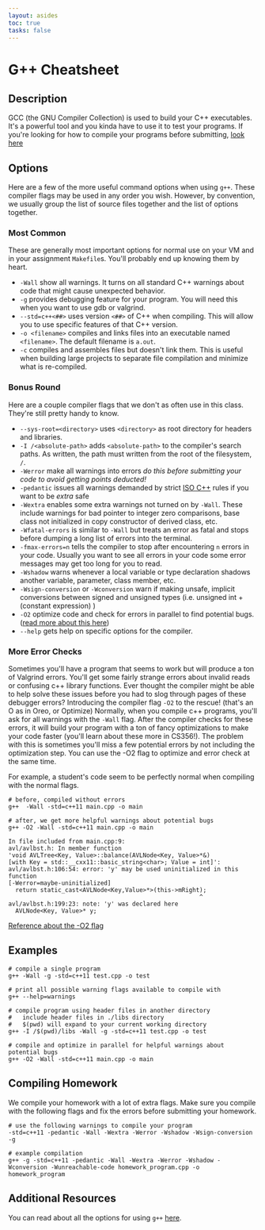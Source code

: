 ```yaml
---
layout: asides
toc: true
tasks: false
---
```


# G++ Cheatsheet

## Description

GCC (the GNU Compiler Collection) is used to build your C++ executables.
It's a powerful tool and you kinda have to use it to test your programs. If you're looking for how to compile your programs before submitting, [look here](#compiling-homework)

## Options

Here are a few of the more useful command options when using `g++`.
These compiler flags may be used in any order you wish.
However, by convention, we usually group the list of source files together and the list of options together.

### Most Common

These are generally most important options for normal use on your VM and in your assignment `Makefile`s.
You'll probably end up knowing them by heart.

- `-Wall` show all warnings.
  It turns on all standard C++ warnings about code that might cause unexpected behavior.
- `-g` provides debugging feature for your program.
  You will need this when you want to use gdb or valgrind.
- `--std=c++<##>` uses version `<##>` of C++ when compiling.
  This will allow you to use specific features of that C++ version.
- `-o <filename>` compiles and links files into an executable named `<filename>`.
  The default filename is `a.out`.
- `-c` compiles and assembles files but doesn't link them.
  This is useful when building large projects to separate file compilation and minimize what is re-compiled.

### Bonus Round

Here are a couple compiler flags that we don't as often use in this class.
They're still pretty handy to know.

- `--sys-root=<directory>` uses `<directory>` as root directory for headers and libraries.
- `-I /<absolute-path>` adds `<absolute-path>` to the compiler's search paths.
  As written, the path must written from the root of the filesystem, `/`.
- `-Werror` make all warnings into errors *do this before submitting your code to avoid getting points deducted!*
- `-pedantic` issues all warnings demanded by strict [ISO C++](https://en.wikipedia.org/wiki/C%2B%2B#Standardization) rules if you want to be *extra* safe
- `-Wextra` enables some extra warnings not turned on by `-Wall`. These include warnings for bad pointer to integer zero comparisons, base class not initialized in copy constructor of derived class, etc.
- `-Wfatal-errors` is similar to `-Wall` but treats an error as fatal and stops before  dumping a long list of errors into the terminal.
- `-fmax-errors=n` tells the compiler to stop after encountering `n` errors in your code.
  Usually you want to see all errors in your code some error messages may get too long for you to read.
- `-Wshadow` warns whenever a local variable or type declaration shadows another variable, parameter, class member, etc.
- `-Wsign-conversion` or `-Wconversion` warn if making unsafe, implicit conversions between signed and unsigned types (i.e. unsigned int + (constant expression) )
- `-O2` optimize code and check for errors in parallel to find potential bugs. ([read more about this here](#more-error-checks))
- `--help` gets help on specific options for the compiler.

### More Error Checks

Sometimes you'll have a program that seems to work but will produce a
ton of Valgrind errors. You'll get some fairly strange errors about invalid reads
or confusing c++ library functions. Ever thought the compiler might be able to
help solve these issues before you had to slog through pages of these debugger
errors? Introducing the compiler flag `-O2` to the rescue! (that's an O as in
Oreo, or Optimize) Normally, when you compile c++ programs, you'll ask for all
warnings with the `-Wall` flag. After the compiler checks for these errors, it
will build your program with a ton of fancy optimizations to make your code
faster (you'll learn about these more in CS356!). The problem with this is
sometimes you'll miss a few potential errors by not including the optimization
step. You can use the -O2 flag to optimize and error check at the same time.

For example, a student's code seem to be perfectly normal when compiling with
the normal flags.

```shell
# before, compiled without errors
g++  -Wall -std=c++11 main.cpp -o main

# after, we get more helpful warnings about potential bugs
g++ -O2 -Wall -std=c++11 main.cpp -o main

In file included from main.cpp:9:
avl/avlbst.h: In member function
'void AVLTree<Key, Value>::balance(AVLNode<Key, Value>*&)
[with Key = std::__cxx11::basic_string<char>; Value = int]':
avl/avlbst.h:106:54: error: 'y' may be used uninitialized in this function
[-Werror=maybe-uninitialized]
  return static_cast<AVLNode<Key,Value>*>(this->mRight);
                                                      ^
avl/avlbst.h:199:23: note: 'y' was declared here
  AVLNode<Key, Value>* y;
```

[Reference about the -O2 flag](https://www.linuxtopia.org/online_books/an_introduction_to_gcc/gccintro_52.html)

## Examples

```shell
# compile a single program
g++ -Wall -g -std=c++11 test.cpp -o test

# print all possible warning flags available to compile with
g++ --help=warnings

# compile program using header files in another directory
#   include header files in ./libs directory
#   $(pwd) will expand to your current working directory
g++ -I /$(pwd)/libs -Wall -g -std=c++11 test.cpp -o test

# compile and optimize in parallel for helpful warnings about potential bugs
g++ -O2 -Wall -std=c++11 main.cpp -o main
```

## Compiling Homework

We compile your homework with a lot of extra flags. Make sure you compile with 
the following flags and fix the errors before submitting your homework.

```shell
# use the following warnings to compile your program
-std=c++11 -pedantic -Wall -Wextra -Werror -Wshadow -Wsign-conversion -g

# example compilation
g++ -g -std=c++11 -pedantic -Wall -Wextra -Werror -Wshadow -Wconversion -Wunreachable-code homework_program.cpp -o homework_program
```

## Additional Resources

You can read about all the options for using `g++` [here](https://gcc.gnu.org/onlinedocs/gcc/Option-Summary.html).
